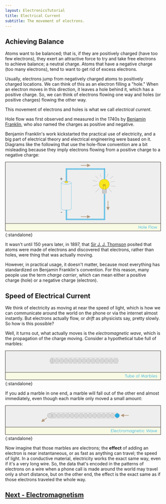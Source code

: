 ```yaml
---
layout: ElectronicsTutorial
title: Electrical Current
subtitle: The movement of electrons.
---
```


## Achieving Balance

Atoms want to be balanced; that is, if they are positively charged (have too few electrons), they exert an attractive force to try and take free electrons to achieve balance; a neutral charge. Atoms that have a negative charge (too many electrons), tend to want to get rid of excess electrons.

Usually, electrons jump from negatively charged atoms to positively charged locations. We can think of this as an electron filling a "hole." When an electron moves in this direction, it leaves a hole behind it, which has a positive charge. So, we can think of electrons flowing one way and holes (or positive charges) flowing the other way.

<!-- not sure what this illustration would look like yet

[illustration showing electrons moving one way, and holes/positive charge flowing the other way]

-->

This movement of electrons and holes is what we call _electrical current_.

Hole flow was first observed and measured in the 1740s by [Benjamin Franklin](https://en.wikipedia.org/wiki/Benjamin_Franklin), who also named the charges as positive and negative.

Benjamin Franklin's work kickstarted the practical use of electricity, and a big part of electrical theory and electrical engineering were based on it. Diagrams like the following that use the hole-flow convention are a bit misleading because they imply electrons flowing from a positive charge to a negative charge:

<!-- MarkT: are all 3 arrows on the image necessary? -->
![Illustration of hole flow showing a circuit of a battery and light bulb with electrons flowing from the positive battery terminal, lighting the lightbulb, and returning to the negative battery terminal.](../Support_Files/Hole_Flow.svg){:standalone}

It wasn't until 150 years later, in 1897, that [Sir J. J. Thomson](https://en.wikipedia.org/wiki/J._J._Thomson) posited that atoms were made of electrons and discovered that electrons, rather than holes, were thing that was actually moving.

However, in practical usage, it doesn't matter, because most everything has standardized on Benjamin Franklin's convention. For this reason, many people use the term _charge carrier_, which can mean either a positive charge (hole) or a negative charge (electron).


## Speed of Electrical Current

We think of electricity as moving at near the speed of light, which is how we can communicate around the world on the phone or via the internet almost instantly. But electrons actually flow, or _drift_ as physicists say, pretty slowly. So how is this possible?

Well, it turns out, what actually moves is the _electromagnetic wave_, which is the propagation of the charge moving. Consider a hypothetical tube full of marbles:

![Illustration to demonstrate electrical current of hypothetical tube completely filled with marbles.](../Support_Files/Tube_of_Marbles.svg){:standalone}

If you add a marble in one end, a marble will fall out of the other end almost immediately, even though each marble only moved a small amount:

![Illustration of tube of marbles to demonstrate current, where one marble inserted on the right end of the tube forces out a marble on the left side of the tube.](../Support_Files/Electromagnetic_Wave.svg){:standalone}

Now imagine that those marbles are electrons; the **effect** of adding an electron is near instantaneous, or as fast as anything can travel; the speed of light. In a conductive material, electricity works the exact same way, even if it's a very long wire. So, the data that's encoded in the patterns of electrons on a wire when a phone call is made around the world may  travel only a short distance, but on the other end, the effect is the exact same as if those electrons traveled the whole way.

## [Next - Electromagnetism](../Electromagnetism)
